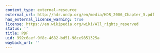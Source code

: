 ```yaml
---
content_type: external-resource
external_url: http://hdr.undp.org/en/media/HDR_2006_Chapter_5.pdf
has_external_license_warning: true
license: https://en.wikipedia.org/wiki/All_rights_reserved
status: ''
title: PDF
uid: 992c6aef-9f8c-4682-bd51-98ce9851325a
wayback_url: ''
---
```

